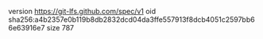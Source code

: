 version https://git-lfs.github.com/spec/v1
oid sha256:a4b2357e0b119b8db2832dcd04da3ffe557913f8dcb4051c2597bb66e63916e7
size 787
